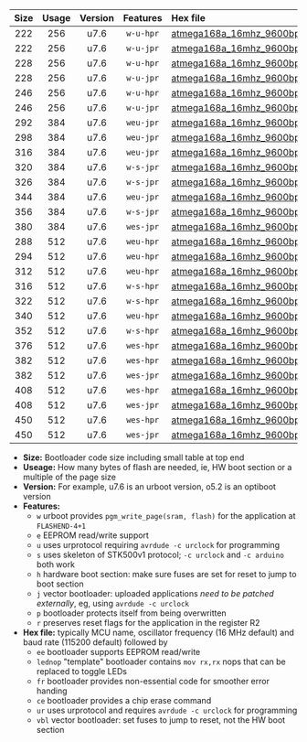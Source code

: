 |Size|Usage|Version|Features|Hex file|
|:-:|:-:|:-:|:-:|:--|
|222|256|u7.6|`w-u-hpr`|[atmega168a_16mhz_9600bps_ur.hex](https://raw.githubusercontent.com/stefanrueger/urboot/main//atmega168a_16mhz_9600bps_ur.hex)|
|222|256|u7.6|`w-u-jpr`|[atmega168a_16mhz_9600bps_ur_vbl.hex](https://raw.githubusercontent.com/stefanrueger/urboot/main//atmega168a_16mhz_9600bps_ur_vbl.hex)|
|228|256|u7.6|`w-u-hpr`|[atmega168a_16mhz_9600bps_lednop_ur.hex](https://raw.githubusercontent.com/stefanrueger/urboot/main//atmega168a_16mhz_9600bps_lednop_ur.hex)|
|228|256|u7.6|`w-u-jpr`|[atmega168a_16mhz_9600bps_lednop_ur_vbl.hex](https://raw.githubusercontent.com/stefanrueger/urboot/main//atmega168a_16mhz_9600bps_lednop_ur_vbl.hex)|
|246|256|u7.6|`w-u-hpr`|[atmega168a_16mhz_9600bps_lednop_fr_ur.hex](https://raw.githubusercontent.com/stefanrueger/urboot/main//atmega168a_16mhz_9600bps_lednop_fr_ur.hex)|
|246|256|u7.6|`w-u-jpr`|[atmega168a_16mhz_9600bps_lednop_fr_ur_vbl.hex](https://raw.githubusercontent.com/stefanrueger/urboot/main//atmega168a_16mhz_9600bps_lednop_fr_ur_vbl.hex)|
|292|384|u7.6|`weu-jpr`|[atmega168a_16mhz_9600bps_ee_ur_vbl.hex](https://raw.githubusercontent.com/stefanrueger/urboot/main//atmega168a_16mhz_9600bps_ee_ur_vbl.hex)|
|298|384|u7.6|`weu-jpr`|[atmega168a_16mhz_9600bps_ee_lednop_ur_vbl.hex](https://raw.githubusercontent.com/stefanrueger/urboot/main//atmega168a_16mhz_9600bps_ee_lednop_ur_vbl.hex)|
|316|384|u7.6|`weu-jpr`|[atmega168a_16mhz_9600bps_ee_lednop_fr_ur_vbl.hex](https://raw.githubusercontent.com/stefanrueger/urboot/main//atmega168a_16mhz_9600bps_ee_lednop_fr_ur_vbl.hex)|
|320|384|u7.6|`w-s-jpr`|[atmega168a_16mhz_9600bps_vbl.hex](https://raw.githubusercontent.com/stefanrueger/urboot/main//atmega168a_16mhz_9600bps_vbl.hex)|
|326|384|u7.6|`w-s-jpr`|[atmega168a_16mhz_9600bps_lednop_vbl.hex](https://raw.githubusercontent.com/stefanrueger/urboot/main//atmega168a_16mhz_9600bps_lednop_vbl.hex)|
|344|384|u7.6|`weu-jpr`|[atmega168a_16mhz_9600bps_ee_lednop_fr_ce_ur_vbl.hex](https://raw.githubusercontent.com/stefanrueger/urboot/main//atmega168a_16mhz_9600bps_ee_lednop_fr_ce_ur_vbl.hex)|
|356|384|u7.6|`w-s-jpr`|[atmega168a_16mhz_9600bps_lednop_fr_vbl.hex](https://raw.githubusercontent.com/stefanrueger/urboot/main//atmega168a_16mhz_9600bps_lednop_fr_vbl.hex)|
|380|384|u7.6|`wes-jpr`|[atmega168a_16mhz_9600bps_ee_vbl.hex](https://raw.githubusercontent.com/stefanrueger/urboot/main//atmega168a_16mhz_9600bps_ee_vbl.hex)|
|288|512|u7.6|`weu-hpr`|[atmega168a_16mhz_9600bps_ee_ur.hex](https://raw.githubusercontent.com/stefanrueger/urboot/main//atmega168a_16mhz_9600bps_ee_ur.hex)|
|294|512|u7.6|`weu-hpr`|[atmega168a_16mhz_9600bps_ee_lednop_ur.hex](https://raw.githubusercontent.com/stefanrueger/urboot/main//atmega168a_16mhz_9600bps_ee_lednop_ur.hex)|
|312|512|u7.6|`weu-hpr`|[atmega168a_16mhz_9600bps_ee_lednop_fr_ur.hex](https://raw.githubusercontent.com/stefanrueger/urboot/main//atmega168a_16mhz_9600bps_ee_lednop_fr_ur.hex)|
|316|512|u7.6|`w-s-hpr`|[atmega168a_16mhz_9600bps.hex](https://raw.githubusercontent.com/stefanrueger/urboot/main//atmega168a_16mhz_9600bps.hex)|
|322|512|u7.6|`w-s-hpr`|[atmega168a_16mhz_9600bps_lednop.hex](https://raw.githubusercontent.com/stefanrueger/urboot/main//atmega168a_16mhz_9600bps_lednop.hex)|
|340|512|u7.6|`weu-hpr`|[atmega168a_16mhz_9600bps_ee_lednop_fr_ce_ur.hex](https://raw.githubusercontent.com/stefanrueger/urboot/main//atmega168a_16mhz_9600bps_ee_lednop_fr_ce_ur.hex)|
|352|512|u7.6|`w-s-hpr`|[atmega168a_16mhz_9600bps_lednop_fr.hex](https://raw.githubusercontent.com/stefanrueger/urboot/main//atmega168a_16mhz_9600bps_lednop_fr.hex)|
|376|512|u7.6|`wes-hpr`|[atmega168a_16mhz_9600bps_ee.hex](https://raw.githubusercontent.com/stefanrueger/urboot/main//atmega168a_16mhz_9600bps_ee.hex)|
|382|512|u7.6|`wes-hpr`|[atmega168a_16mhz_9600bps_ee_lednop.hex](https://raw.githubusercontent.com/stefanrueger/urboot/main//atmega168a_16mhz_9600bps_ee_lednop.hex)|
|382|512|u7.6|`wes-jpr`|[atmega168a_16mhz_9600bps_ee_lednop_vbl.hex](https://raw.githubusercontent.com/stefanrueger/urboot/main//atmega168a_16mhz_9600bps_ee_lednop_vbl.hex)|
|408|512|u7.6|`wes-hpr`|[atmega168a_16mhz_9600bps_ee_lednop_fr.hex](https://raw.githubusercontent.com/stefanrueger/urboot/main//atmega168a_16mhz_9600bps_ee_lednop_fr.hex)|
|408|512|u7.6|`wes-jpr`|[atmega168a_16mhz_9600bps_ee_lednop_fr_vbl.hex](https://raw.githubusercontent.com/stefanrueger/urboot/main//atmega168a_16mhz_9600bps_ee_lednop_fr_vbl.hex)|
|450|512|u7.6|`wes-hpr`|[atmega168a_16mhz_9600bps_ee_lednop_fr_ce.hex](https://raw.githubusercontent.com/stefanrueger/urboot/main//atmega168a_16mhz_9600bps_ee_lednop_fr_ce.hex)|
|450|512|u7.6|`wes-jpr`|[atmega168a_16mhz_9600bps_ee_lednop_fr_ce_vbl.hex](https://raw.githubusercontent.com/stefanrueger/urboot/main//atmega168a_16mhz_9600bps_ee_lednop_fr_ce_vbl.hex)|

- **Size:** Bootloader code size including small table at top end
- **Useage:** How many bytes of flash are needed, ie, HW boot section or a multiple of the page size
- **Version:** For example, u7.6 is an urboot version, o5.2 is an optiboot version
- **Features:**
  + `w` urboot provides `pgm_write_page(sram, flash)` for the application at `FLASHEND-4+1`
  + `e` EEPROM read/write support
  + `u` uses urprotocol requiring `avrdude -c urclock` for programming
  + `s` uses skeleton of STK500v1 protocol; `-c urclock` and `-c arduino` both work
  + `h` hardware boot section: make sure fuses are set for reset to jump to boot section
  + `j` vector bootloader: uploaded applications *need to be patched externally*, eg, using `avrdude -c urclock`
  + `p` bootloader protects itself from being overwritten
  + `r` preserves reset flags for the application in the register R2
- **Hex file:** typically MCU name, oscillator frequency (16 MHz default) and baud rate (115200 default) followed by
  + `ee` bootloader supports EEPROM read/write
  + `lednop` "template" bootloader contains `mov rx,rx` nops that can be replaced to toggle LEDs
  + `fr` bootloader provides non-essential code for smoother error handing
  + `ce` bootloader provides a chip erase command
  + `ur` uses urprotocol and requires `avrdude -c urclock` for programming
  + `vbl` vector bootloader: set fuses to jump to reset, not the HW boot section
